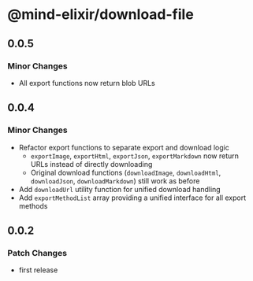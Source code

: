 # @mind-elixir/download-file

## 0.0.5

### Minor Changes

- All export functions now return blob URLs

## 0.0.4

### Minor Changes

- Refactor export functions to separate export and download logic
  - `exportImage`, `exportHtml`, `exportJson`, `exportMarkdown` now return URLs instead of directly downloading
  - Original download functions (`downloadImage`, `downloadHtml`, `downloadJson`, `downloadMarkdown`) still work as before
- Add `downloadUrl` utility function for unified download handling
- Add `exportMethodList` array providing a unified interface for all export methods

## 0.0.2

### Patch Changes

- first release
